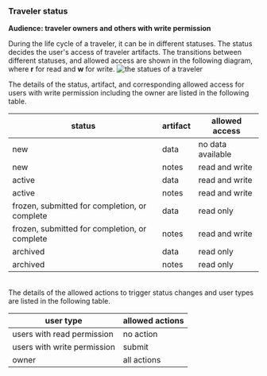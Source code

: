 ### Traveler status

**Audience: traveler owners and others with write permission**

During the life cycle of a traveler, it can be in different statuses. The status decides the user's access of traveler artifacts. The transitions between different statuses, and allowed access are shown in the following diagram, where **r** for read and **w** for write.
<img src="../images/traveler-status.png" alt="the statues of a traveler">

The details of the status, artifact, and corresponding allowed access for users with write permission including the owner are listed in the following table.

| status                                        | artifact | allowed access    |
| --------------------------------------------- | -------- | ----------------- |
| new                                           | data     | no data available |
| new                                           | notes    | read and write    |
| active                                        | data     | read and write    |
| active                                        | notes    | read and write    |
| frozen, submitted for completion, or complete | data     | read only         |
| frozen, submitted for completion, or complete | notes    | read and write    |
| archived                                      | data     | read only         |
| archived                                      | notes    | read only         |

<br/>
The details of the allowed actions to trigger status changes and user types are listed in the following table.

| user type                   | allowed actions |
| --------------------------- | --------------- |
| users with read permission  | no action       |
| users with write permission | submit          |
| owner                       | all actions     |

</br>

